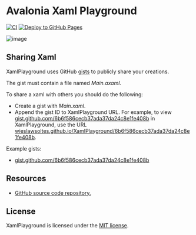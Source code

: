 # Avalonia Xaml Playground

[![CI](https://github.com/wieslawsoltes/XamlPlayground/actions/workflows/build.yml/badge.svg)](https://github.com/wieslawsoltes/XamlPlayground/actions/workflows/build.yml)
[![Deploy to GitHub Pages](https://github.com/wieslawsoltes/XamlPlayground/actions/workflows/pages.yml/badge.svg)](https://github.com/wieslawsoltes/XamlPlayground/actions/workflows/pages.yml)

![image](https://user-images.githubusercontent.com/2297442/151882065-98cbeba3-9bee-43b8-af8c-c9da2a4ee575.png)

## Sharing Xaml

XamlPlayground uses GitHub [gists](https://gist.github.com/) to publicly share your creations.

The gist must contain a file named *Main.axaml*. 

To share a xaml with others you should do the following:
* Create a gist with *Main.xaml*.
* Append the gist ID to XamlPlayground URL. For example, to view [gist.github.com/6b6f586cecb37ada37da24c8e1fe408b](https://gist.github.com/6b6f586cecb37ada37da24c8e1fe408b) in XamlPlayground, use the URL [wieslawsoltes.github.io/XamlPlayground/6b6f586cecb37ada37da24c8e1fe408b](https://wieslawsoltes.github.io/XamlPlayground//6b6f586cecb37ada37da24c8e1fe408b).

Example gists:

* [gist.github.com/6b6f586cecb37ada37da24c8e1fe408b](https://gist.github.com/6b6f586cecb37ada37da24c8e1fe408b)

## Resources

* [GitHub source code repository.](https://github.com/wieslawsoltes/XamlPlayground)

## License

XamlPlayground is licensed under the [MIT license](LICENSE.md).
